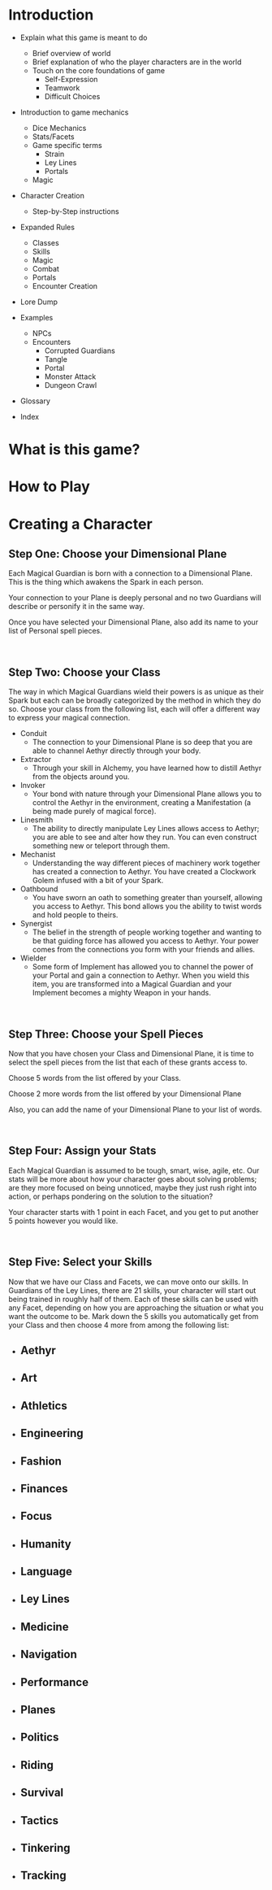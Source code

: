 # Introduction


-   Explain what this game is meant to do
	-   Brief overview of world
	-   Brief explanation of who the player characters are in the world
	-   Touch on the core foundations of game
		-   Self-Expression
		-   Teamwork
		-   Difficult Choices
    

-   Introduction to game mechanics
	-   Dice Mechanics
	-   Stats/Facets
	-   Game specific terms
		-   Strain
		-   Ley Lines
		-   Portals
	-   Magic
    

-   Character Creation
	-   Step-by-Step instructions
    

-   Expanded Rules    
	-   Classes
	-   Skills
	-   Magic
	-   Combat
	-   Portals
	-   Encounter Creation


-   Lore Dump

	
-   Examples
	-   NPCs
    -   Encounters
	    -   Corrupted Guardians
	    -   Tangle
    	-   Portal
    	-   Monster Attack
    	-   Dungeon Crawl
    

-   Glossary


-   Index
    







# What is this game?


# How to Play


# Creating a Character
## Step One: Choose your Dimensional Plane

Each Magical Guardian is born with a connection to a Dimensional Plane. This is the thing which awakens the Spark in each person.  

Your connection to your Plane is deeply personal and no two Guardians will describe or personify it in the same way. 

Once you have selected your Dimensional Plane, also add its name to your list of Personal spell pieces.

<br>

## Step Two: Choose your Class

The way in which Magical Guardians wield their powers is as unique as their Spark but each can be broadly categorized by the method in which they do so.  Choose your class from the following list, each will offer a different way to express your magical connection.

- Conduit
	- The connection to your Dimensional Plane is so deep that you are able to channel Aethyr directly through your body.
- Extractor
	- Through your skill in Alchemy, you have learned how to distill Aethyr from the objects around you.
- Invoker
	- Your bond with nature through your Dimensional Plane allows you to control the Aethyr in the environment, creating a Manifestation (a being made purely of magical force).
- Linesmith
	- The ability to directly manipulate Ley Lines allows access to Aethyr; you are able to see and alter how they run. You can even construct something new or teleport through them.
- Mechanist
	- Understanding the way different pieces of machinery work together has created a connection to Aethyr. You have created a Clockwork Golem infused with a bit of your Spark.
- Oathbound
	- You have sworn an oath to something greater than yourself, allowing you access to Aethyr. This bond allows you the ability to twist words and hold people to theirs.
- Synergist
	- The belief in the strength of people working together and wanting to be that guiding force has allowed you access to Aethyr.  Your power comes from the connections you form with your friends and allies.
- Wielder
	- Some form of Implement has allowed you to channel the power of your Portal and gain a connection to Aethyr.  When you wield this item, you are transformed into a Magical Guardian and your Implement becomes a mighty Weapon in your hands.

<br>

## Step Three: Choose your Spell Pieces

Now that you have chosen your Class and Dimensional Plane, it is time to select the spell pieces from the list that each of these grants access to.

Choose 5 words from the list offered by your Class.

Choose 2 more words from the list offered by your Dimensional Plane

Also, you can add the name of your Dimensional Plane to your list of words.

<br>

## Step Four: Assign your Stats

Each Magical Guardian is assumed to be tough, smart, wise, agile, etc.  Our stats will be more about how your character goes about solving problems; are they more focused on being unnoticed, maybe they just rush right into action, or perhaps pondering on the solution to the situation? 

Your character starts with 1 point in each Facet, and you get to put another 5 points however you would like.

<br>

## Step Five: Select your Skills

Now that we have our Class and Facets, we can move onto our skills.  In Guardians of the Ley Lines, there are 21 skills, your character will start out being trained in roughly half of them.  Each of these skills can be used with any Facet, depending on how you are approaching the situation or what you want the outcome to be.
Mark down the 5 skills you automatically get from your Class and then choose 4 more from among the following list:
- Aethyr
	- 
- Art
	- 
- Athletics
	- 
- Engineering
	- 
- Fashion
	- 
- Finances
	- 
- Focus
	- 
- Humanity
	- 
- Language
	- 
- Ley Lines
	- 
- Medicine
	- 
- Navigation
	- 
- Performance
	- 
- Planes
	- 
- Politics
	- 
- Riding
	- 
- Survival
	- 
- Tactics
	- 
- Tinkering
	- 
- Tracking
	- 
<br>